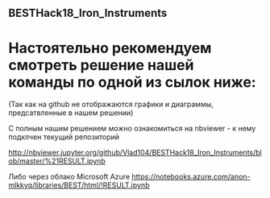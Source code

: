 ## BESTHack18_Iron_Instruments

# Настоятельно рекомендуем смотреть решение нашей команды по одной из сылок ниже:
(Так как на github не отображаются графики и диаграммы, предсатвленные в нашем решении)

С полным нашим решением можно ознакомиться на nbviewer - к нему подклчен текущий репозиторий

http://nbviewer.jupyter.org/github/Vlad104/BESTHack18_Iron_Instruments/blob/master/%21RESULT.ipynb

Либо через облако Microsoft Azure
https://notebooks.azure.com/anon-mlkkyq/libraries/BEST/html/!RESULT.ipynb
